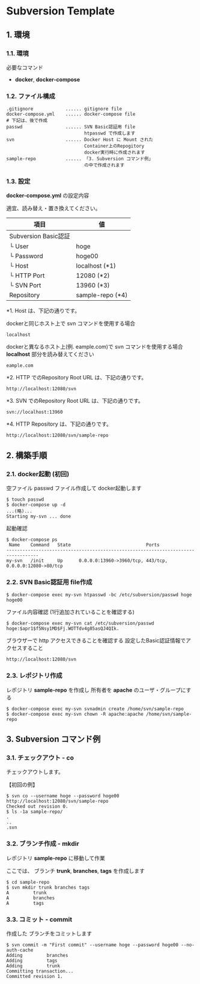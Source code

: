 # Subversion Template

## 1. 環境

### 1.1. 環境

必要なコマンド

* **docker**, **docker-compose**

### 1.2. ファイル構成

```
.gitignore            ...... gitignore file
docker-compose.yml    ...... docker-compose file
# 下記は、後で作成
passwd                ...... SVN Basic認証用 file
                             htpasswd で作成します
svn                   ...... Docker Host に Mount された
                             Container上のRepogitory
                             docker実行時に作成されます
sample-repo           ...... 「3. Subversion コマンド例」
                             の中で作成されます
```

### 1.3. 設定

**docker-compose.yml** の設定内容

適宜、読み替え・置き換えてください。

| 項目 | 値 |
| --- | --- |
| Subversion Basic認証 | |
| └ User | hoge |
| └ Password | hoge00 |
| └ Host | localhost (\*1)
| └ HTTP Port | 12080 (\*2)|
| └ SVN Port | 13960 (\*3) |
| Repository | sample-repo (\*4) |

\*1. Host は、下記の通りです。

dockerと同じホスト上で svn コマンドを使用する場合

    localhost

dockerと異なるホスト上(例. eample.com)で svn コマンドを使用する場合
**localhost** 部分を読み替えてください

    eample.com
    


\*2. HTTP でのRepository Root URL は、下記の通りです。

    http://localhost:12080/svn
    
\*3. SVN でのRepository Root URL は、下記の通りです。

    svn://localhost:13960
    
\*4. HTTP Repository は、下記の通りです。

    http://localhost:12080/svn/sample-repo
    
## 2. 構築手順

### 2.1. docker起動 (初回)

空ファイル passwd ファイル作成して
docker起動します

```
$ touch passwd
$ docker-compose up -d
...(略)...
Starting my-svn ... done
```

起動確認

```
$ docker-compose ps
 Name    Command   State                            Ports                         
----------------------------------------------------------------------------------
my-svn   /init     Up      0.0.0.0:13960->3960/tcp, 443/tcp, 0.0.0.0:12080->80/tcp
```

### 2.2. SVN Basic認証用 file作成

```
$ docker-compose exec my-svn htpasswd -bc /etc/subversion/passwd hoge hoge00
```

ファイル内容確認 (1行追加されていることを確認する)

```
$ docker-compose exec my-svn cat /etc/subversion/passwd
hoge:$apr1$f5Nsy1MD$Fj.WOTTdv4g85asQJ4QIk.
```

ブラウザーで http アクセスできることを確認する
設定したBasic認証情報でアクセスすること

```
http://localhost:12080/svn
```

### 2.3. レポジトリ作成

レポジトリ **sample-repo** を作成し
所有者を **apache** のユーザ・グループにする


```
$ docker-compose exec my-svn svnadmin create /home/svn/sample-repo
$ docker-compose exec my-svn chown -R apache:apache /home/svn/sample-repo
```

## 3. Subversion コマンド例

### 3.1. チェックアウト - co

チェックアウトします。

【初回の例】

```
$ svn co --username hoge --password hoge00 http://localhost:12080/svn/sample-repo
Checked out revision 0.
$ ls -1a sample-repo/
.
..
.svn
```

### 3.2. ブランチ作成 - mkdir

レポジトリ **sample-repo** に移動して作業

ここでは、 ブランチ **trunk**, **branches**, **tags** を作成します

```
$ cd sample-repo
$ svn mkdir trunk branches tags
A         trunk
A         branches
A         tags
```

### 3.3. コミット - commit

作成した ブランチをコミットします

```
$ svn commit -m "First commit" --username hoge --password hoge00 --no-auth-cache
Adding         branches
Adding         tags
Adding         trunk
Committing transaction...
Committed revision 1.
```